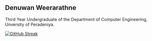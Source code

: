 ## Denuwan Weerarathne

Third Year Undergraduate of the Department of Computer Engineering, Unversity of Peradeniya.

[![GitHub Streak](https://github-readme-streak-stats.herokuapp.com?user=denuwan55&theme=dark)](https://git.io/streak-stats)

